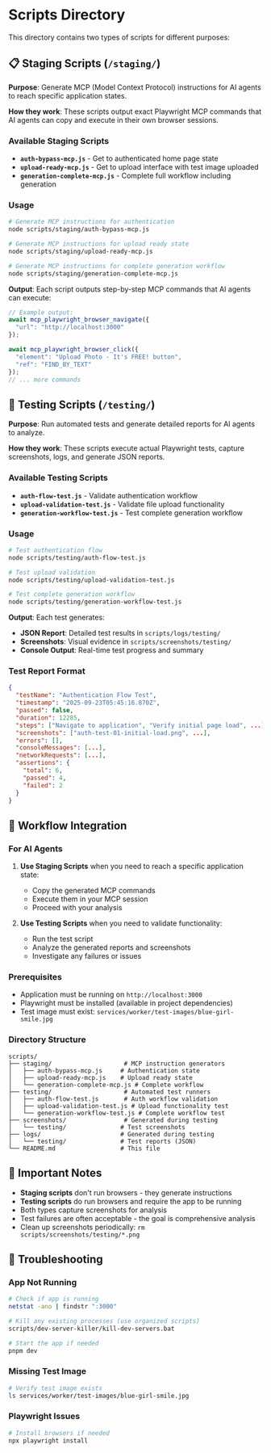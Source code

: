 # Scripts Directory

This directory contains two types of scripts for different purposes:

## 📋 Staging Scripts (`/staging/`)

**Purpose**: Generate MCP (Model Context Protocol) instructions for AI agents to reach specific application states.

**How they work**: These scripts output exact Playwright MCP commands that AI agents can copy and execute in their own browser sessions.

### Available Staging Scripts

- **`auth-bypass-mcp.js`** - Get to authenticated home page state
- **`upload-ready-mcp.js`** - Get to upload interface with test image uploaded  
- **`generation-complete-mcp.js`** - Complete full workflow including generation

### Usage

```bash
# Generate MCP instructions for authentication
node scripts/staging/auth-bypass-mcp.js

# Generate MCP instructions for upload ready state  
node scripts/staging/upload-ready-mcp.js

# Generate MCP instructions for complete generation workflow
node scripts/staging/generation-complete-mcp.js
```

**Output**: Each script outputs step-by-step MCP commands that AI agents can execute:

```javascript
// Example output:
await mcp_playwright_browser_navigate({
  "url": "http://localhost:3000"
});

await mcp_playwright_browser_click({
  "element": "Upload Photo - It's FREE! button",
  "ref": "FIND_BY_TEXT"
});
// ... more commands
```

## 🧪 Testing Scripts (`/testing/`)

**Purpose**: Run automated tests and generate detailed reports for AI agents to analyze.

**How they work**: These scripts execute actual Playwright tests, capture screenshots, logs, and generate JSON reports.

### Available Testing Scripts

- **`auth-flow-test.js`** - Validate authentication workflow
- **`upload-validation-test.js`** - Validate file upload functionality
- **`generation-workflow-test.js`** - Test complete generation workflow

### Usage

```bash
# Test authentication flow
node scripts/testing/auth-flow-test.js

# Test upload validation
node scripts/testing/upload-validation-test.js

# Test complete generation workflow  
node scripts/testing/generation-workflow-test.js
```

**Output**: Each test generates:
- **JSON Report**: Detailed test results in `scripts/logs/testing/`
- **Screenshots**: Visual evidence in `scripts/screenshots/testing/`
- **Console Output**: Real-time test progress and summary

### Test Report Format

```json
{
  "testName": "Authentication Flow Test",
  "timestamp": "2025-09-23T05:45:16.870Z", 
  "passed": false,
  "duration": 12285,
  "steps": ["Navigate to application", "Verify initial page load", ...],
  "screenshots": ["auth-test-01-initial-load.png", ...],
  "errors": [],
  "consoleMessages": [...],
  "networkRequests": [...],
  "assertions": {
    "total": 6,
    "passed": 4, 
    "failed": 2
  }
}
```

## 🔄 Workflow Integration

### For AI Agents

1. **Use Staging Scripts** when you need to reach a specific application state:
   - Copy the generated MCP commands
   - Execute them in your MCP session
   - Proceed with your analysis

2. **Use Testing Scripts** when you need to validate functionality:
   - Run the test script
   - Analyze the generated reports and screenshots
   - Investigate any failures or issues

### Prerequisites

- Application must be running on `http://localhost:3000`
- Playwright must be installed (available in project dependencies)
- Test image must exist: `services/worker/test-images/blue-girl-smile.jpg`

### Directory Structure

```
scripts/
├── staging/                    # MCP instruction generators
│   ├── auth-bypass-mcp.js     # Authentication state
│   ├── upload-ready-mcp.js    # Upload ready state  
│   └── generation-complete-mcp.js # Complete workflow
├── testing/                    # Automated test runners
│   ├── auth-flow-test.js       # Auth workflow validation
│   ├── upload-validation-test.js # Upload functionality test
│   └── generation-workflow-test.js # Complete workflow test
├── screenshots/                # Generated during testing
│   └── testing/               # Test screenshots
├── logs/                      # Generated during testing  
│   └── testing/               # Test reports (JSON)
└── README.md                  # This file
```

## 🚨 Important Notes

- **Staging scripts** don't run browsers - they generate instructions
- **Testing scripts** do run browsers and require the app to be running
- Both types capture screenshots for analysis
- Test failures are often acceptable - the goal is comprehensive analysis
- Clean up screenshots periodically: `rm scripts/screenshots/testing/*.png`

## 🔧 Troubleshooting

### App Not Running
```bash
# Check if app is running
netstat -ano | findstr ":3000"

# Kill any existing processes (use organized scripts)
scripts/dev-server-killer/kill-dev-servers.bat

# Start the app if needed
pnpm dev
```

### Missing Test Image
```bash
# Verify test image exists
ls services/worker/test-images/blue-girl-smile.jpg
```

### Playwright Issues
```bash
# Install browsers if needed
npx playwright install
```